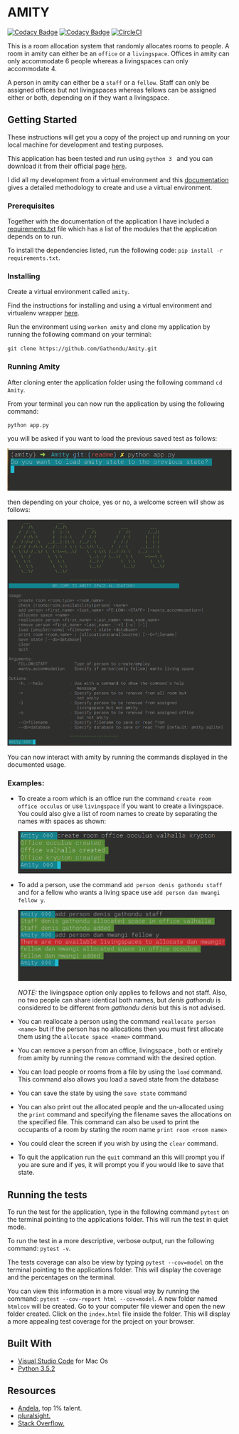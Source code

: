 # AMITY
[![Codacy Badge](https://api.codacy.com/project/badge/Grade/708d38695958481d8efaeca15e419ba6)](https://www.codacy.com/app/Gathondu/Amity?utm_source=github.com&amp;utm_medium=referral&amp;utm_content=Gathondu/Amity&amp;utm_campaign=Badge_Grade)
[![Codacy Badge](https://api.codacy.com/project/badge/Coverage/708d38695958481d8efaeca15e419ba6)](https://www.codacy.com/app/Gathondu/Amity?utm_source=github.com&amp;utm_medium=referral&amp;utm_content=Gathondu/Amity&amp;utm_campaign=Badge_Coverage)
[![CircleCI](https://circleci.com/gh/Gathondu/Amity/tree/develop.svg?style=shield)](https://circleci.com/gh/Gathondu/Amity/tree/develop)

This is a room allocation system that randomly allocates rooms to people.
A room in amity can either be an `office` or a `livingspace`. Offices in amity can only accommodate 6 people whereas a livingspaces can only accommodate 4.

A person in amity can either be a `staff` or a `fellow`. Staff can only be assigned offices but not livingspaces whereas fellows can be assigned either or both, depending on if they want a livingspace.

## Getting Started

These instructions will get you a copy of the project up and running on your local machine for development and testing purposes.

This application has been tested and run using `python 3 ` and you can download it from their official page [here](https://python.org/downloads/).

I did all my development from a virtual environment and this [documentation](http://docs.python-guide.org/en/latest/dev/virtualenvs/)
gives a detailed methodology to create and use a virtual environment.

### Prerequisites

Together with the documentation of the application I have included a [requirements.txt](requirements.txt) file
which has a list of the modules that the application depends on to run.

To install the dependencies listed, run the following code: `pip install -r requirements.txt`.

### Installing

Create a virtual environment called `amity`. 

Find the instructions for installing and using a virtual environment and virtualenv wrapper [here](http://docs.python-guide.org/en/latest/dev/virtualenvs/).

Run the environment using `workon amity` and clone my application by running the following command on your terminal:

   `git clone https://github.com/Gathondu/Amity.git`

### Running Amity 

After cloning enter the application folder using the following command `cd Amity`.

From your terminal you can now run the application by using the following command: 

```
python app.py
```

you will be asked if you want to load the previous saved test as follows:

   ![start confirmation](assets/confirm-start.png)

then depending on your choice, yes or no, a welcome screen will show as follows: 

   ![welcome screen](assets/welcome.png)

You can now interact with amity by running the commands displayed in the documented usage.

### Examples:
+ To create a room which is an office run the command `create room office occulus` or use `livingspace` if you want to create a livingspace. You could also give a list of room names to create by separating the names with spaces as shown:

    ![create room](assets/create-room.png)

+ To add a person, use the command `add person denis gathondu staff` and for a fellow who wants a living space use `add person dan mwangi fellow y`. 

    ![add person](assets/add-person.png)

    *NOTE:* the livingspace option only applies to fellows and not staff. Also, no two people can share identical both names, but *denis gathondu* is considered to be different from *gathondu denis* but this is not advised.

+ You can reallocate a person using the command `reallocate person <name>` but if the person has no allocations then you must first allocate them using the `allocate space <name>` command.

+ You can remove a person from an office, livingspace , both or entirely from amity by running the `remove` command with the desired option.

+ You can load people or rooms from a file by using the `load` command. This command also allows you load a saved state from the database

+ You can save the state by using the `save state` command

+ You can also print out the allocated people and the un-allocated using the `print` command and specifying the filename saves the allocations on the specified file. This command can also be used to print the occupants of a room by stating the room name `print room <room name>`

+ You could clear the screen if you wish by using the `clear` command.

+ To quit the application run the `quit` command an this will prompt you if you are sure and if yes, it will prompt you if you would like to save that state.

## Running the tests

To run the test for the application, type in the following command `pytest` on the terminal pointing to the applications folder. This will run the test in quiet mode.

To run the test in a more descriptive, verbose output, run the following command: `pytest -v`.

The tests coverage can also be view by typing `pytest --cov=model` on the terminal pointing to the applications folder. This will display the coverage and the percentages on the terminal.

You can view this information in a more visual way by running the command: `pytest --cov-report html --cov=model`. A new folder named `htmlcov` will be created. Go to your computer file viewer and open the new folder created. Click on the `index.html` file inside the folder. This will display a more appealing test coverage for the project on your browser.

## Built With

   * [Visual Studio Code](https://code.visualstudio.com/) for Mac Os
   * [Python 3.5.2](https://python.org/downloads/)


## Resources

   * [Andela](https://andela.com/), top 1% talent.
   * [pluralsight.](https://app.pluralsight.com)
   * [Stack Overflow.](https://stackoverflow.com/)
